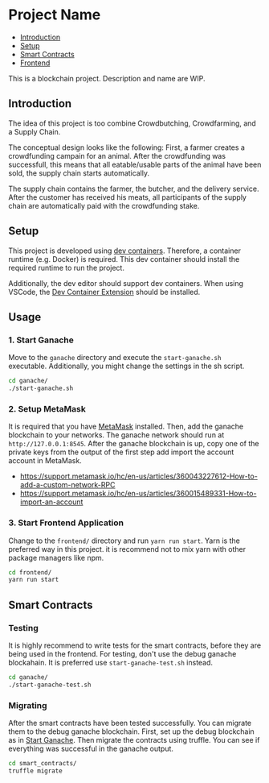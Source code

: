 # Project Name

- [Introduction](#introduction)
- [Setup](#setup)
- [Smart Contracts](#smart_contracts)
- [Frontend](#frontend)

This is a blockchain project. Description and name are WIP.

## Introduction

The idea of this project is too combine Crowdbutching, Crowdfarming, and a Supply Chain.

The conceptual design looks like the following: First, a farmer creates a crowdfunding campain for an animal. After the 
crowdfunding was successfull, this means that all eatable/usable parts of the animal have been sold, the supply chain 
starts automatically.

The supply chain contains the farmer, the butcher, and the delivery service. After the customer has received his meats, 
all participants of the supply chain are automatically paid with the crowdfunding stake. 

## Setup

This project is developed using [dev containers](https://containers.dev/). Therefore, a container runtime (e.g. Docker) 
is required. This dev container should install the required runtime to run the project.

Additionally, the dev editor should support dev containers. When using VSCode, the 
[Dev Container Extension](https://marketplace.visualstudio.com/items?itemName=ms-vscode-remote.remote-containers) should
be installed.

## Usage

### 1. Start Ganache

Move to the `ganache` directory and execute the `start-ganache.sh` executable. Additionally, you might change the
settings in the sh script.

```sh
cd ganache/
./start-ganache.sh
```

### 2. Setup MetaMask

It is required that you have [MetaMask](https://metamask.io/) installed. Then, add the ganache blockchain to your 
networks. The ganache network should run at `http://127.0.0.1:8545`. After the ganache blockchain is up, copy one of the
private keys from the output of the first step add import the account account in MetaMask.

- https://support.metamask.io/hc/en-us/articles/360043227612-How-to-add-a-custom-network-RPC
- https://support.metamask.io/hc/en-us/articles/360015489331-How-to-import-an-account

### 3. Start Frontend Application

Change to the `frontend/` directory and run `yarn run start`. Yarn is the preferred way in this project. it is recommend
not to mix yarn with other package managers like npm.

```sh
cd frontend/
yarn run start
```

## Smart Contracts

### Testing

It is highly recommend to write tests for the smart contracts, before they are being used in the frontend. For testing,
don't use the debug ganache blockahain. It is preferred use `start-ganache-test.sh` instead.

```sh
cd ganache/
./start-ganache-test.sh
```

### Migrating

After the smart contracts have been tested successfully. You can migrate them to the debug ganache blockchain. First,
set up the debug blockchain as in [Start Ganache](#1-start-ganache). Then migrate the contracts using truffle. You can 
see if everything was successful in the ganache output.

```sh
cd smart_contracts/
truffle migrate
```
